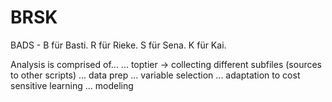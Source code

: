 # BRSK
BADS - B für Basti. R für Rieke. S für Sena. K für Kai.

Analysis is comprised of...
                           ... toptier -> collecting different subfiles (sources to other scripts)
                           ... data prep
                           ... variable selection
                           ... adaptation to cost sensitive learning
                           ... modeling